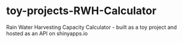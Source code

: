 # toy-projects-RWH-Calculator
Rain Water Harvesting Capacity Calculator - built as a toy project and hosted as an API on shinyapps.io
